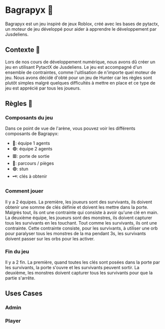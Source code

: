 # Bagrapyx 🔪

Bagrapyx est un jeu inspiré de jeux Roblox, créé avec les bases de pytactx, un moteur de jeu développé pour aider à apprendre le développement par Jusdeliens.

## Contexte 🔎

Lors de nos cours de développement numérique, nous avons dû créer un jeu en utilisant PytactX de Jusdeliens. Le jeu est accompagné d'un ensemble de contraintes, comme l'uitlisation de n'importe quel moteur de jeu. Nous avons décidé d'obté pour un jeu de Hunter car les règles sont plutôt simples malgré quelques difficultés à mettre en place et ce type de jeu est apprécié par tous les joueurs.

## Règles 📜

### Composants du jeu 


Dans ce point de vue de l'arène, vous pouvez voir les différents composants de Bagrapyx:

- 🔵: équipe 1 agents
- 🟢: équipe 2 agents
- 🟥: porte de sortie
- 🔹: parcours / pièges
- 🟣: stun
- 🗝️: clés à obtenir

### Comment jouer 

Il y a 2 équipes. La première, les joueurs sont des survivants, ils doivent obtenir une somme de clés définie et doivent les mettre dans la porte. Malgrès tout, ils ont une contrainte qui consiste à avoir qu'une clé en main.
La deuxième équipe, les joueurs sont des monstres, ils doivent capturer tous les survivants en les touchant. Tout comme les survivants, ils ont une contrainte. Cette contrainte consiste, pour les survivants, à utiliser une orb pour paralyser tous les monstres de la ma pendant 3s, les survivants doivent passer sur les orbs pour les activer.

### Fin du jeu 

Il y a 2 fin. La première, quand toutes les clés sont posées dans la porte par les survivants, la porte s'ouvre et les survivants peuvent sortir. La deuxième, les monstres doivent capturer tous les survivants pour que la partie s'arrête.


## Uses Cases 

### Admin

### Player







